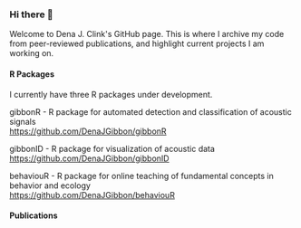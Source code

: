 ### Hi there 👋 
Welcome to Dena J. Clink's GitHub page. This is where I archive my code from peer-reviewed publications, and highlight current projects I am working on. 

#### R Packages
I currently have three R packages under development.

gibbonR - R package for automated detection and classification of acoustic signals \
https://github.com/DenaJGibbon/gibbonR

gibbonID - R package for visualization of acoustic data \
https://github.com/DenaJGibbon/gibbonID  

behaviouR - R package for online teaching of fundamental concepts in behavior and ecology \
https://github.com/DenaJGibbon/behaviouR 

#### Publications

<!--
**DenaJGibbon/DenaJGibbon** is a ✨ _special_ ✨ repository because its `README.md` (this file) appears on your GitHub profile.

Here are some ideas to get you started:

- 🔭 I’m currently working on ...
- 🌱 I’m currently learning ...
- 👯 I’m looking to collaborate on ...
- 🤔 I’m looking for help with ...
- 💬 Ask me about ...
- 📫 How to reach me: ...
- 😄 Pronouns: ...
- ⚡ Fun fact: ...
-->
